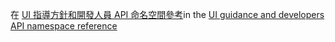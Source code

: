 <span data-ttu-id="dc0f6-101">在  [UI 指導方針和開發人員 API 命名空間參考](https://docs.microsoft.com/dotnet/api/?view=bts-dotnet)</span><span class="sxs-lookup"><span data-stu-id="dc0f6-101">in the [UI guidance and developers API namespace reference](https://docs.microsoft.com/dotnet/api/?view=bts-dotnet)</span></span>